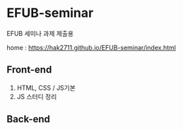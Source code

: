 # EFUB-seminar
EFUB 세미나 과제 제출용

home : https://hak2711.github.io/EFUB-seminar/index.html

## Front-end
<ol>
  <li>HTML, CSS / JS기본</li>
  <li>JS 스터디 정리</li>
</ol>

## Back-end
